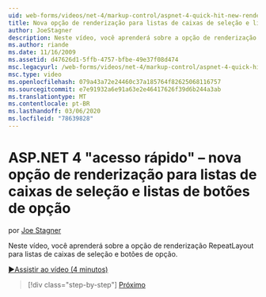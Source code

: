 ```yaml
---
uid: web-forms/videos/net-4/markup-control/aspnet-4-quick-hit-new-rendering-option-for-check-box-lists-and-radio-button-lists
title: Nova opção de renderização para listas de caixas de seleção e listas de botões de opção | Microsoft Docs
author: JoeStagner
description: Neste vídeo, você aprenderá sobre a opção de renderização RepeatLayout para listas de caixas de seleção e botões de opção.
ms.author: riande
ms.date: 11/16/2009
ms.assetid: d47626d1-5ffb-4757-bfbe-49e37f08d474
msc.legacyurl: /web-forms/videos/net-4/markup-control/aspnet-4-quick-hit-new-rendering-option-for-check-box-lists-and-radio-button-lists
msc.type: video
ms.openlocfilehash: 079a43a72e24460c37a185764f82625068116757
ms.sourcegitcommit: e7e91932a6e91a63e2e46417626f39d6b244a3ab
ms.translationtype: MT
ms.contentlocale: pt-BR
ms.lasthandoff: 03/06/2020
ms.locfileid: "78639828"
---
```

# <a name="aspnet-4-quick-hit--new-rendering-option-for-check-box-lists-and-radio-button-lists"></a>ASP.NET 4 "acesso rápido" – nova opção de renderização para listas de caixas de seleção e listas de botões de opção

por [Joe Stagner](https://github.com/JoeStagner)

Neste vídeo, você aprenderá sobre a opção de renderização RepeatLayout para listas de caixas de seleção e botões de opção. 

[&#9654;Assistir ao vídeo (4 minutos)](https://channel9.msdn.com/Blogs/ASP-NET-Site-Videos/aspnet-4-quick-hit-new-rendering-option-for-check-box-lists-and-radio-button-lists)

> [!div class="step-by-step"]
> [Próximo](aspnet-4-quick-hit-table-free-templated-controls.md)
